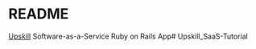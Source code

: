 # README

[Upskill](http://upskillcourses.com) Software-as-a-Service Ruby on Rails App# Upskill_SaaS-Tutorial
